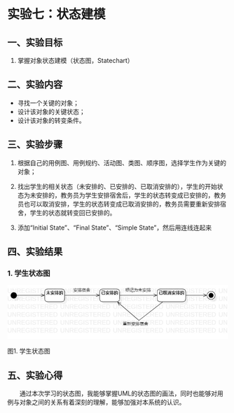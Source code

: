 # 实验七：状态建模

## 一、实验目标

1. 掌握对象状态建模（状态图，Statechart）

## 二、实验内容

- 寻找一个关键的对象；
- 设计该对象的关键状态；
- 设计该对象的转变条件。

## 三、实验步骤

1. 根据自己的用例图、用例规约、活动图、类图、顺序图，选择学生作为关键的对象；

2. 找出学生的相关状态（未安排的、已安排的、已取消安排的），学生的开始状态为未安排的，教务员为学生安排宿舍后，学生的状态转变成已安排的，教务员也可以取消安排，学生的状态转变成已取消安排的，教务员需要重新安排宿舍，学生的状态就转变回已安排的。

3. 添加“Initial State”、“Final State”、“Simple State”，然后用连线连起来

## 四、实验结果

### 1. 学生状态图

![学生状态图](./StatechartDiagram1.jpg)

图1. 学生状态图

## 五、实验心得
&emsp;&emsp;通过本次学习的状态图，我能够掌握UML的状态图的画法，同时也能够对用例与对象之间的关系有着深刻的理解，能够加强对本系统的认识。